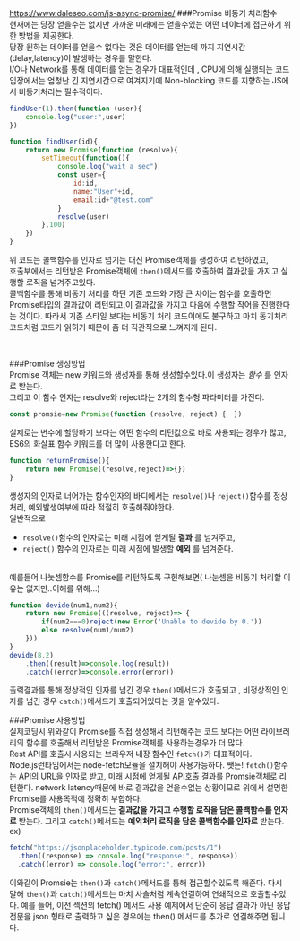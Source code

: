 https://www.daleseo.com/js-async-promise/
###Promise 비동기 처리함수<br/>
현재에는 당장 얻을수는 없지만 가까운 미래에는 얻을수있는 어떤 데이터에 접근하기 위한 방법을 제공한다.<br/>
당장 원하는 데이터를 얻을수 없다는 것은 데이터를 얻는데 까지 지연시간(delay,latency)이 발생하는 경우를 말한다.<br/> I/O나 Network를 통해 데이터를 얻는 경우가 대표적인데 , CPU에 의해 실행되는 코드 입장에서는 엄청난 긴 지연시간으로 여겨지기에 Non-blocking 코드를 지향하는 JS에서 비동기처리는 필수적이다.
<br/>
```javascript
findUser(1).then(function (user){
    console.log("user:",user)
})

function findUser(id){
    return new Promise(function (resolve){
        setTimeout(function(){
            console.log("wait a sec")
            const user={
                id:id,
                name:"User"+id,
                email:id+"@test.com"
            }
            resolve(user)
        },100)
    })
}
```
위 코드는 콜백함수를 인자로 넘기는 대신 Promise객체를 생성하여 리턴하였고,<br/> 호출부에서는 리턴받은 Promise객체에 `then()`메서드를 호출하여 결과값을 가지고 실행할 로직을 넘겨주고있다. <br/>
콜백함수를 통해 비동기 처리를 하던 기존 코드와 가장 큰 차이는 함수를 호출하면 Promise타입의 결과값이 리턴되고,이 결과값을 가지고 다음에 수행할 작어을 진행한다는 것이다. 따라서 기존 스타일 보다는 비동기 처리 코드이에도 불구하고 마치 동기처리 코드처럼 코드가 읽히기 때문에 좀 더 직관적으로 느껴지게 된다.

<br/>

###Promise 생성방법<br/>
Promise 객체는 new 키워드와 생성자를 통해 생성할수있다.이 생성자는 _함수_ 를 인자로 받는다.<br/> 그리고 이 함수 인자는 resolve와 reject라는 2개의 함수형 파라미터를 가진다. 
```javascript
const promsie=new Promise(function (resolve, reject) {  })
```
실제로는 변수에 할당하기 보다는 어떤 함수의 리턴값으로 바로 사용되는 경우가 많고, ES6의 화살표 함수 키워드를 더 많이 사용한다고 한다.
<br/>
```javascript
function returnPromise(){
    return new Promise((resolve,reject)=>{})
}
```
생성자의 인자로 너어가는 함수인자의 바디에서는 `resolve()`나 `reject()`함수를 정상처리, 예외발생여부에 따라 적절히 호출해줘야한다. <br/>
일반적으로 
* `resolve()`함수의 인자로는 미래 시점에 얻게될 __결과__ 를 넘겨주고, <br/>
* `reject()` 함수의 인자로는 미래 시점에 발생할 __예외__ 를 넘겨준다.

<br/>
예를들어 나눗셈함수를 Promise를 리턴하도록 구현해보면( 나눈셈을 비동기 처리할 이유는 없지만..이해를 위해...)<br/>

```javascript
function devide(num1,num2){
    return new Promise(((resolve, reject)=> {
        if(num2===0)reject(new Error('Unable to devide by 0.'))
        else resolve(num1/num2)
    }))
}
devide(8,2)
    .then((result)=>console.log(result))
    .catch((error)=>console.error(error))
```
출력결과를 통해 정상적인 인자를 넘긴 경우 `then()`메서드가 호출되고 , 비정상적인 인자를 넘긴 경우 `catch()`메서드가 호출되어있다는 것을 알수있다.
<br/>

###Promise 사용방법<br/>
실제코딩시 위와같이 Promise를 직접 생성해서 리턴해주는 코드 보다는 어떤 라이브러리의 함수를 호출해서 리턴받은 Promise객체를 사용하는경우가 더 많다.
<br/>Rest API를 호출시 사용되는 브라우저 내장 함수인 `fetch()`가 대표적이다.<br/>
Node.js런타임에서는 node-fetch모듈을 설치해야 사용가능하다. 쨋든! `fetch()`함수는 API의 URL을 인자로 받고, 미래 시점에 얻게될 API호출 결과를 Promsie객체로 리턴한다. network latency때문에 바로 결과값을 얻을수없는 상황이므로 위에서 설명한 Promise를 사용목적에 정확히 부합하다.
<br/>
Promise객체의 `then()`메서드는 __결과값을 가지고 수행할 로직을 담은 콜백함수를 인자로__ 받는다. 그리고 `catch()`메서드는 __예외처리 로직을 담은 콜백함수를 인자로__ 받는다.
<br/>ex)
```javascript
fetch("https://jsonplaceholder.typicode.com/posts/1")
  .then((response) => console.log("response:", response))
  .catch((error) => console.log("error:", error))
```
이와같이 Promsie는 `then()`과 `catch()`메서드를 통해 접근할수있도록 해준다. 다시 말해 `then()`과 `catch()`메서드는 마치 사슬처럼 계속연결하여 연쇄적으로 호출할수있다.
예를 들어, 이전 섹션의 fetch() 메서드 사용 예제에서 단순히 응답 결과가 아닌 응답 전문을 json 형태로 출력하고 싶은 경우에는 then() 메서드를 추가로 연결해주면 됩니다.